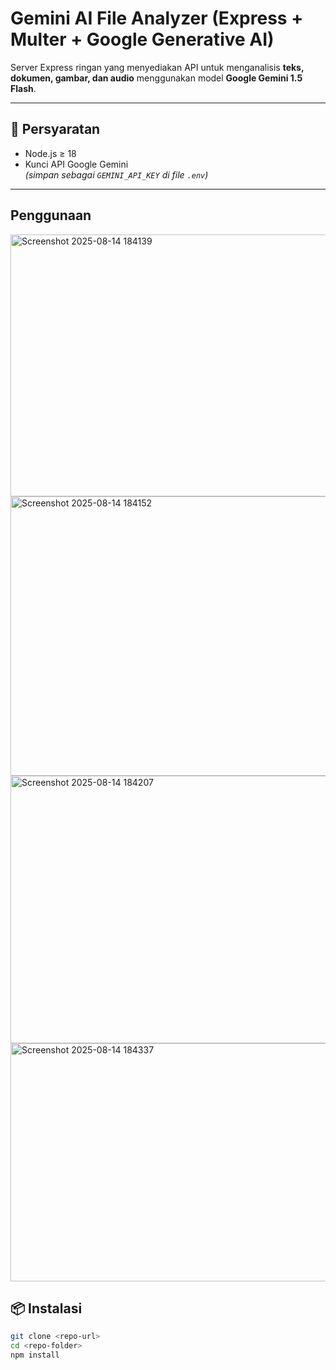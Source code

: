 # Gemini AI File Analyzer (Express + Multer + Google Generative AI)

Server Express ringan yang menyediakan API untuk menganalisis **teks, dokumen, gambar, dan audio** menggunakan model **Google Gemini 1.5 Flash**.

---

## 🔧 Persyaratan

- Node.js ≥ 18  
- Kunci API Google Gemini  
  *(simpan sebagai `GEMINI_API_KEY` di file `.env`)*

---


## Penggunaan
<img width="629" height="419" alt="Screenshot 2025-08-14 184139" src="https://github.com/user-attachments/assets/bd2c419e-568c-4720-a2e8-1eb9c8dcbe99" />

<img width="665" height="447" alt="Screenshot 2025-08-14 184152" src="https://github.com/user-attachments/assets/4256923f-fbb9-450f-83ad-d90aba37c20f" />

<img width="592" height="428" alt="Screenshot 2025-08-14 184207" src="https://github.com/user-attachments/assets/b29eed44-23d9-4fd6-9ca6-21bacdcb03a9" />

<img width="569" height="381" alt="Screenshot 2025-08-14 184337" src="https://github.com/user-attachments/assets/5d1eb6cb-a475-4c77-8b11-74b6d5dbc854" />




## 📦 Instalasi

```bash
git clone <repo-url>
cd <repo-folder>
npm install
